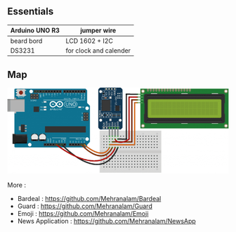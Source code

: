 ## Essentials

| Arduino UNO R3 | jumper wire |
| ------------- | ------------- |
| beard bord | LCD 1602 + I2C |
| DS3231 | for clock and calender |

## Map

![♡](https://raw.githubusercontent.com/Mehranalam/Clock/main/Clock-Shamatik.png)

More :
  - Bardeal : https://github.com/Mehranalam/Bardeal
  - Guard : https://github.com/Mehranalam/Guard
  - Emoji : https://github.com/Mehranalam/Emoji
  - News Application : https://github.com/Mehranalam/NewsApp
